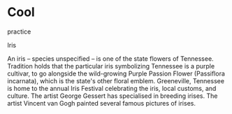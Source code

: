 # Cool
practice


Iris 

An iris – species unspecified – is one of the state flowers of Tennessee. Tradition holds that the particular iris symbolizing Tennessee is a purple cultivar, to go alongside the wild-growing Purple Passion Flower (Passiflora incarnata), which is the state's other floral emblem. Greeneville, Tennessee is home to the annual Iris Festival celebrating the iris, local customs, and culture.
The artist George Gessert has specialised in breeding irises.
The artist Vincent van Gogh painted several famous pictures of irises.
